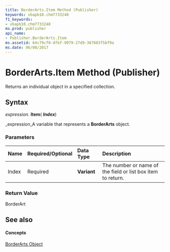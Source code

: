 ```yaml
---
title: BorderArts.Item Method (Publisher)
keywords: vbapb10.chm7733248
f1_keywords:
- vbapb10.chm7733248
ms.prod: publisher
api_name:
- Publisher.BorderArts.Item
ms.assetid: 64c79cf8-dfbf-9979-27d9-367603f5bf9a
ms.date: 06/08/2017
---
```



# BorderArts.Item Method (Publisher)

Returns an individual object in a specified collection.


## Syntax

 _expression_. **Item**( **_Index_**)

 _expression_A variable that represents a  **BorderArts** object.


### Parameters



|**Name**|**Required/Optional**|**Data Type**|**Description**|
|:-----|:-----|:-----|:-----|
|Index|Required| **Variant**|The number or name of the field or list box item to return.|

### Return Value

BorderArt


## See also


#### Concepts


 [BorderArts Object](Publisher.BorderArts.md)

